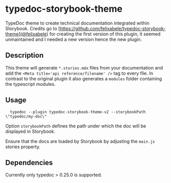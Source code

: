 # typedoc-storybook-theme

TypeDoc theme to create technical documentation integrated within Storybook.
Credits go to [https://github.com/felixabele/typedoc-storybook-theme](@felixabele) for creating the first version of this plugin,
it seemed unmaintained and I needed a new version hence the new plugin.

## Description

This theme will generate `*.stories.mdx` files from your documentation and add the `<Meta title='api reference/filename' />`
tag to every file. In contrast to the original plugin it also generates a `modules` folder containing the typescript modules.

## Usage

```
  typedoc --plugin typedoc-storybook-theme-v2 --storybookPath \"typedoc/my-doc\"
```

Option `storybookPath` defines the path under which the doc will be displayed in Storybook.

Ensure that the docs are loaded by Storybook by adjusting the `main.js` stories property.

## Dependencies

Currently only typedoc > 0.25.0 is supported.
